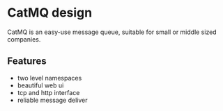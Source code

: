 # CatMQ design

CatMQ is an easy-use message queue, suitable for small or middle sized companies.

## Features

* two level namespaces
* beautiful web ui
* tcp and http interface
* reliable message deliver
